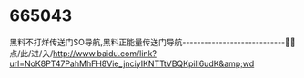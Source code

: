 # 665043
黑料不打烊传送门SO导航,黑料正能量传送门导航----------------------------🎱🎱点/此/进/入/http://www.baidu.com/link?url=NoK8PT47PahMhFH8Vie_jnciyIKNTTtVBQKpill6udK&amp;wd
